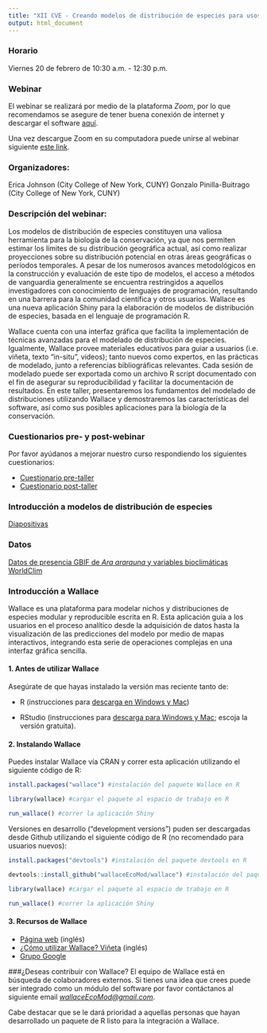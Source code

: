 ```yaml
---
title: "XII CVE - Creando modelos de distribución de especies para usos en conservación con Wallace, la nueva aplicación Shiny basada en R"
output: html_document
---
```

### Horario
Viernes 20 de febrero de 10:30 a.m. - 12:30 p.m.

### Webinar 
El webinar se realizará por medio de la plataforma *Zoom*, por lo que recomendamos se asegure de tener buena conexión de internet y descargar el software [aquí](https://zoom.us/download). 

Una vez descargue Zoom en su computadora puede unirse al webinar siguiente [este link](https://zoom.us/j/623908394?pwd=blFnRVpEMDZuVllSQS9YaVNWM2l3QT09). 


### Organizadores: 
Erica Johnson (City College of New York, CUNY)
Gonzalo Pinilla-Buitrago (City College of New York, CUNY)

### Descripción del webinar: 

Los modelos de distribución de especies constituyen una valiosa herramienta para la biología de la conservación, ya que nos permiten estimar los límites de su distribución geográfica actual, así como realizar proyecciones sobre su distribución potencial en otras áreas geográficas o períodos temporales. A pesar de los numerosos avances metodológicos en la construcción y evaluación de este tipo de modelos, el acceso a métodos de vanguardia generalmente se encuentra restringidos a aquellos investigadores con conocimiento de lenguajes de programación, resultando en una barrera para la comunidad científica y otros usuarios. Wallace es una nueva aplicación Shiny para la elaboración de modelos de distribución de especies, basada en el lenguaje de programación R.

Wallace cuenta con una interfaz gráfica que facilita la implementación de técnicas avanzadas para el modelado de distribución de especies. Igualmente, Wallace provee materiales educativos para guiar a usuarios (i.e. viñeta, texto “in-situ”, videos); tanto nuevos como expertos, en las prácticas de modelado, junto a referencias bibliográficas relevantes. Cada sesión de modelado puede ser exportada como un archivo R script documentado con el fin de asegurar su reproducibilidad y facilitar la documentación de resultados. En este taller, presentaremos los fundamentos del modelado de distribuciones utilizando Wallace y demostraremos las características del software, así como sus posibles aplicaciones para la biología de la conservación.

### Cuestionarios pre- y post-webinar
Por favor ayúdanos a mejorar nuestro curso respondiendo los siguientes cuestionarios:

-	[Cuestionario pre-taller](https://forms.gle/MejQDUqctrK47AGY9)
-	[Cuestionario post-taller](https://forms.gle/7v8WAuCXZxepJ5ue7)

### Introducción a modelos de distribución de especies
[Diapositivas](WallaceCVE_feb2020.pdf)

### Datos 
[Datos de presencia GBIF de *Ara ararauna* y variables bioclimáticas WorldClim](https://github.com/johnsonojeda/WallaceCVE/raw/master/data.zip)

### Introducción a Wallace
Wallace es una plataforma para modelar nichos y distribuciones de especies modular y reproducible escrita en R. Esta aplicación guía a los usuarios en el proceso analítico desde la adquisición de datos hasta la visualización de las predicciones del modelo por medio de mapas interactivos, integrando esta serie de operaciones complejas en una interfaz gráfica sencilla. 

#### 1.	Antes de utilizar Wallace 
Asegúrate de que hayas instalado la versión mas reciente tanto de:

-	R (instrucciones para [descarga en Windows y Mac](https://cran.r-project.org/)) 

-	RStudio (instrucciones para [descarga para Windows y Mac](https://rstudio.com/products/rstudio/download/); escoja la versión gratuita).

#### 2.	Instalando Wallace
Puedes instalar Wallace vía CRAN y correr esta aplicación utilizando el siguiente código de R: 
```r
install.packages("wallace") #instalación del paquete Wallace en R

library(wallace) #cargar el paquete al espacio de trabajo en R

run_wallace() #correr la aplicación Shiny
```

Versiones en desarrollo (“development versions”) puden ser descargadas desde Github utilizando el siguiente código de R (no recomendado para usuarios nuevos): 
```r
install.packages("devtools") #instalación del paquete devtools en R

devtools::install_github("wallaceEcoMod/wallace") #instalación del paquete Wallace en R

library(wallace) #cargar el paquete al espacio de trabajo en R

run_wallace() #correr la aplicación Shiny
```

#### 3. Recursos de Wallace
-	[Página web](https://wallaceecomod.github.io/) (inglés)
-	[¿Cómo utilizar Wallace? Viñeta](https://wallaceecomod.github.io/vignettes/wallace_vignette.html) (inglés)
-	[Grupo Google](https://groups.google.com/forum/#!forum/wallaceecomod)

###¿Deseas contribuir con Wallace? 
El equipo de Wallace está en búsqueda de colaboradores externos. Si tienes una idea que crees puede ser integrado como un módulo del software por favor contáctanos al siguiente email *wallaceEcoMod@gmail.com*. 

Cabe destacar que se le dará prioridad a aquellas personas que hayan desarrollado un paquete de R listo para la integración a Wallace.